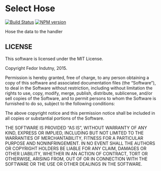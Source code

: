 Select Hose
===========

[![Build Status](https://secure.travis-ci.org/indutny/select-hose.png)](http://travis-ci.org/indutny/select-hose) [![NPM version](https://badge.fury.io/js/select-hose.svg)](http://badge.fury.io/js/select-hose)

Hose the data to the handler

LICENSE
-------

This software is licensed under the MIT License.

Copyright Fedor Indutny, 2015.

Permission is hereby granted, free of charge, to any person obtaining a copy of this software and associated documentation files (the “Software”), to deal in the Software without restriction, including without limitation the rights to use, copy, modify, merge, publish, distribute, sublicense, and/or sell copies of the Software, and to permit persons to whom the Software is furnished to do so, subject to the following conditions:

The above copyright notice and this permission notice shall be included in all copies or substantial portions of the Software.

THE SOFTWARE IS PROVIDED “AS IS”, WITHOUT WARRANTY OF ANY KIND, EXPRESS OR IMPLIED, INCLUDING BUT NOT LIMITED TO THE WARRANTIES OF MERCHANTABILITY, FITNESS FOR A PARTICULAR PURPOSE AND NONINFRINGEMENT. IN NO EVENT SHALL THE AUTHORS OR COPYRIGHT HOLDERS BE LIABLE FOR ANY CLAIM, DAMAGES OR OTHER LIABILITY, WHETHER IN AN ACTION OF CONTRACT, TORT OR OTHERWISE, ARISING FROM, OUT OF OR IN CONNECTION WITH THE SOFTWARE OR THE USE OR OTHER DEALINGS IN THE SOFTWARE.
